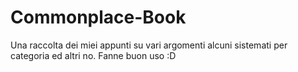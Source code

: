 # Commonplace-Book
Una raccolta dei miei appunti su vari argomenti alcuni sistemati per categoria ed altri no.
Fanne buon uso :D
